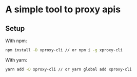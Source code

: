 # A simple tool to proxy apis

## Setup

With npm:
```sh
npm install -D xproxy-cli // or npm i -g xproxy-cli
```

With yarn:
```sh
yarn add -D xproxy-cli // or yarn global add xproxy-cli
```
